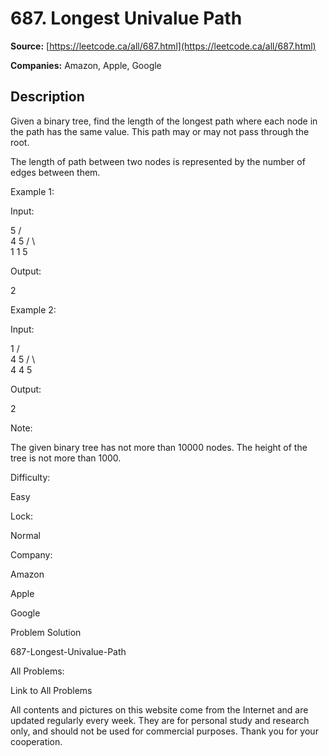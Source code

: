 # 687. Longest Univalue Path

**Source:** [https://leetcode.ca/all/687.html](https://leetcode.ca/all/687.html)

**Companies:** Amazon, Apple, Google

## Description

Given a binary tree, find the length of the longest path where each node in the path has the
        same value. This path may or may not pass through the root.

The length of path between two nodes is represented by the number of edges between them.

Example 1:

Input:

5
             / \
            4   5
           / \   \
          1   1   5

Output:

2

Example 2:

Input:

1
             / \
            4   5
           / \   \
          4   4   5

Output:

2

Note:

The given binary tree has not more than 10000 nodes. The height of the tree is
        not more than 1000.

Difficulty:

Easy

Lock:

Normal

Company:

Amazon

Apple

Google

Problem Solution

687-Longest-Univalue-Path

All Problems:

Link to All Problems

All contents and pictures on this website come from the Internet and are updated regularly every week. They are for personal study and research only, and should not be used for commercial purposes. Thank you for your cooperation.

